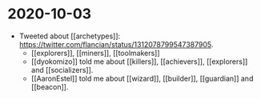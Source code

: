 # 2020-10-03

 - Tweeted about [[archetypes]]: https://twitter.com/flancian/status/1312078799547387905.
   - [[explorers]], [[miners]], [[toolmakers]]
   - [[dyokomizo]] told me about [[killers]], [[achievers]], [[explorers]] and [[socializers]].
   - [[AaronEstel]] told me about [[wizard]], [[builder]], [[guardian]] and [[beacon]].
 
